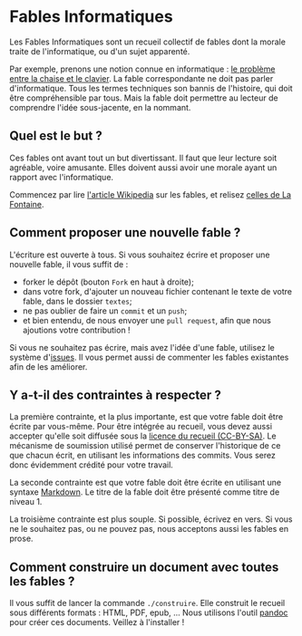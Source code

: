 Fables Informatiques
====================

Les Fables Informatiques sont un recueil collectif de fables dont la morale
traite de l'informatique, ou d'un sujet apparenté.

Par exemple, prenons une notion connue en informatique :
[le problème entre la chaise et le clavier](http://fr.wiktionary.org/wiki/entre_la_chaise_et_le_clavier).
La fable correspondante ne doit pas parler d'informatique. Tous les termes
techniques son bannis de l'histoire, qui doit être compréhensible par tous.
Mais la fable doit permettre au lecteur de comprendre l'idée sous-jacente,
en la nommant.

Quel est le but ?
-----------------

Ces fables ont avant tout un but divertissant. Il faut que leur lecture
soit agréable, voire amusante. Elles doivent aussi avoir une morale ayant
un rapport avec l'informatique.

Commencez par lire [l'article Wikipedia](http://fr.wikipedia.org/wiki/Fable)
sur les fables, et relisez [celles de La Fontaine](http://www.lesfables.fr/).

Comment proposer une nouvelle fable ?
-------------------------------------

L'écriture est ouverte à tous. Si vous souhaitez écrire et proposer une
nouvelle fable, il vous suffit de :

* forker le dépôt (bouton `Fork` en haut à droite);
* dans votre fork, d'ajouter un nouveau fichier contenant le texte de votre
  fable, dans le dossier `textes`;
* ne pas oublier de faire un `commit` et un `push`;
* et bien entendu, de nous envoyer une `pull request`, afin que nous
  ajoutions votre contribution !

Si vous ne souhaitez pas écrire, mais avez l'idée d'une fable, utilisez le
système d'[issues](https://github.com/fables-informatiques/fables/issues).
Il vous permet aussi de commenter les fables existantes afin de les
améliorer.

Y a-t-il des contraintes à respecter ?
--------------------------------------

La première contrainte, et la plus importante, est que votre fable doit être
écrite par vous-même. Pour être intégrée au recueil, vous devez aussi
accepter qu'elle soit diffusée sous la
[licence du recueil (CC-BY-SA)](LICENSE).
Le mécanisme de soumission utilisé permet de conserver l'historique de
ce que chacun écrit, en utilisant les informations des commits. Vous serez
donc évidemment crédité pour votre travail.

La seconde contrainte est que votre fable doit être écrite en utilisant
une syntaxe [Markdown](http://fr.wikipedia.org/wiki/Markdown).
Le titre de la fable doit être présenté comme titre de niveau 1.

La troisième contrainte est plus souple. Si possible, écrivez en vers.
Si vous ne le souhaitez pas, ou ne pouvez pas, nous acceptons aussi les
fables en prose.

Comment construire un document avec toutes les fables ?
-------------------------------------------------------

Il vous suffit de lancer la commande `./construire`. Elle construit le
recueil sous différents formats : HTML, PDF, epub, ...
Nous utilisons l'outil [pandoc](http://johnmacfarlane.net/pandoc/)
pour créer ces documents. Veillez à l'installer !
